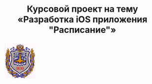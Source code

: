 # <p align="center">Курсовой проект на тему <br/>«Разработка iOS приложения "Расписание"»
![alt text](https://github.com/Aksiniya/schedule/blob/master/images/BMSTU%20logo.png) 
